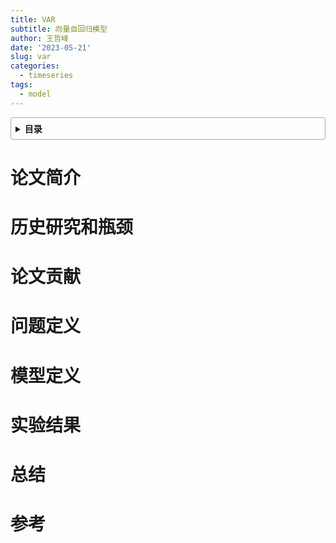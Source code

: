 ```yaml
---
title: VAR
subtitle: 向量自回归模型
author: 王哲峰
date: '2023-05-21'
slug: var
categories:
  - timeseries
tags:
  - model
---
```


<style>
details {
    border: 1px solid #aaa;
    border-radius: 4px;
    padding: .5em .5em 0;
}
summary {
    font-weight: bold;
    margin: -.5em -.5em 0;
    padding: .5em;
}
details[open] {
    padding: .5em;
}
details[open] summary {
    border-bottom: 1px solid #aaa;
    margin-bottom: .5em;
}
img {
    pointer-events: none;
}
</style>

<details><summary>目录</summary><p>

- [TODO](#TODO)
</p></details><p></p>


# 论文简介


# 历史研究和瓶颈


# 论文贡献



# 问题定义



# 模型定义


# 实验结果


# 总结


# 参考

